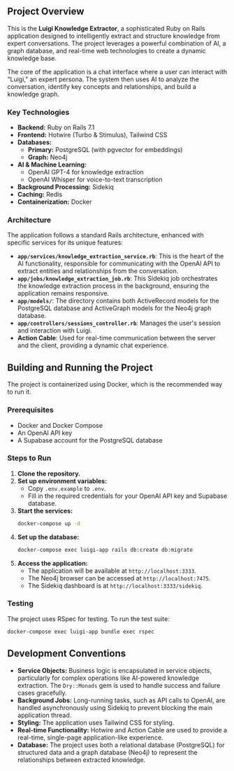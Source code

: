 ## Project Overview

This is the **Luigi Knowledge Extractor**, a sophisticated Ruby on Rails application designed to intelligently extract and structure knowledge from expert conversations. The project leverages a powerful combination of AI, a graph database, and real-time web technologies to create a dynamic knowledge base.

The core of the application is a chat interface where a user can interact with "Luigi," an expert persona. The system then uses AI to analyze the conversation, identify key concepts and relationships, and build a knowledge graph.

### Key Technologies

*   **Backend:** Ruby on Rails 7.1
*   **Frontend:** Hotwire (Turbo & Stimulus), Tailwind CSS
*   **Databases:**
    *   **Primary:** PostgreSQL (with pgvector for embeddings)
    *   **Graph:** Neo4j
*   **AI & Machine Learning:**
    *   OpenAI GPT-4 for knowledge extraction
    *   OpenAI Whisper for voice-to-text transcription
*   **Background Processing:** Sidekiq
*   **Caching:** Redis
*   **Containerization:** Docker

### Architecture

The application follows a standard Rails architecture, enhanced with specific services for its unique features:

*   **`app/services/knowledge_extraction_service.rb`**: This is the heart of the AI functionality, responsible for communicating with the OpenAI API to extract entities and relationships from the conversation.
*   **`app/jobs/knowledge_extraction_job.rb`**: This Sidekiq job orchestrates the knowledge extraction process in the background, ensuring the application remains responsive.
*   **`app/models/`**: The directory contains both ActiveRecord models for the PostgreSQL database and ActiveGraph models for the Neo4j graph database.
*   **`app/controllers/sessions_controller.rb`**: Manages the user's session and interaction with Luigi.
*   **Action Cable**: Used for real-time communication between the server and the client, providing a dynamic chat experience.

## Building and Running the Project

The project is containerized using Docker, which is the recommended way to run it.

### Prerequisites

*   Docker and Docker Compose
*   An OpenAI API key
*   A Supabase account for the PostgreSQL database

### Steps to Run

1.  **Clone the repository.**
2.  **Set up environment variables:**
    *   Copy `.env.example` to `.env`.
    *   Fill in the required credentials for your OpenAI API key and Supabase database.
3.  **Start the services:**
    ```bash
    docker-compose up -d
    ```
4.  **Set up the database:**
    ```bash
    docker-compose exec luigi-app rails db:create db:migrate
    ```
5.  **Access the application:**
    *   The application will be available at `http://localhost:3333`.
    *   The Neo4j browser can be accessed at `http://localhost:7475`.
    *   The Sidekiq dashboard is at `http://localhost:3333/sidekiq`.

### Testing

The project uses RSpec for testing. To run the test suite:

```bash
docker-compose exec luigi-app bundle exec rspec
```

## Development Conventions

*   **Service Objects:** Business logic is encapsulated in service objects, particularly for complex operations like AI-powered knowledge extraction. The `Dry::Monads` gem is used to handle success and failure cases gracefully.
*   **Background Jobs:** Long-running tasks, such as API calls to OpenAI, are handled asynchronously using Sidekiq to prevent blocking the main application thread.
*   **Styling:** The application uses Tailwind CSS for styling.
*   **Real-time Functionality:** Hotwire and Action Cable are used to provide a real-time, single-page application-like experience.
*   **Database:** The project uses both a relational database (PostgreSQL) for structured data and a graph database (Neo4j) to represent the relationships between extracted knowledge.
